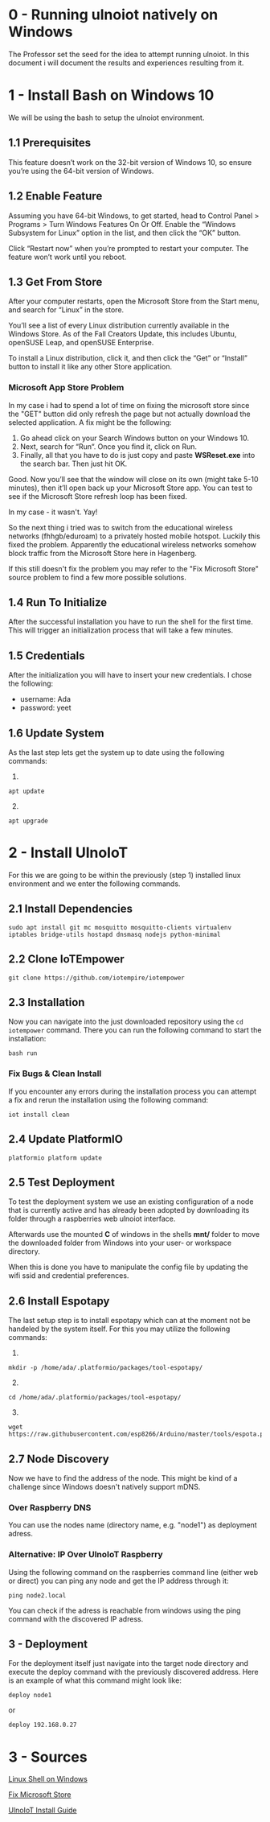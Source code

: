 # 0 - Running ulnoiot natively on Windows
The Professor set the seed for the idea to attempt running ulnoiot. In this document i will document the results and experiences resulting from it.

# 1 - Install Bash on Windows 10
We will be using the bash to setup the ulnoiot environment.

## 1.1 Prerequisites
This feature doesn’t work on the 32-bit version of Windows 10, so ensure you’re using the 64-bit version of Windows.

## 1.2 Enable Feature
Assuming you have 64-bit Windows, to get started, head to Control Panel > Programs > Turn Windows Features On Or Off. Enable the “Windows Subsystem for Linux” option in the list, and then click the “OK” button.

Click “Restart now” when you’re prompted to restart your computer. The feature won’t work until you reboot.

## 1.3 Get From Store
After your computer restarts, open the Microsoft Store from the Start menu, and search for “Linux” in the store.

You’ll see a list of every Linux distribution currently available in the Windows Store. As of the Fall Creators Update, this includes Ubuntu, openSUSE Leap, and openSUSE Enterprise.

To install a Linux distribution, click it, and then click the “Get” or “Install” button to install it like any other Store application.

### Microsoft App Store Problem
In my case i had to spend a lot of time on fixing the microsoft store since the "GET" button did only refresh the page but not actually download the selected application. A fix might be the following:

1. Go ahead click on your Search Windows button on your Windows 10.
2. Next, search for “Run“. Once you find it, click on Run.
3. Finally, all that you have to do is just copy and paste **WSReset.exe** into the search bar. Then just hit OK.

Good. Now you’ll see that the window will close on its own (might take 5-10 minutes), then it’ll open back up your Microsoft Store app. You can test to see if the Microsoft Store refresh loop has been fixed.

In my case - it wasn't. Yay!

So the next thing i tried was to switch from the educational wireless networks (fhhgb/eduroam) to a privately hosted mobile hotspot. Luckily this fixed the problem. Apparently the educational wireless networks somehow block traffic from the Microsoft Store here in Hagenberg.

If this still doesn't fix the problem you may refer to the "Fix Microsoft Store" source problem to find a few more possible solutions.

## 1.4 Run To Initialize
After the successful installation you have to run the shell for the first time. This will trigger an initialization process that will take a few minutes.

## 1.5 Credentials
After the initialization you will have to insert your new credentials. I chose the following:

 - username: Ada
 - password: yeet

## 1.6 Update System
As the last step lets get the system up to date using the following commands:

1. 
```
apt update
```

2. 
```
apt upgrade
```

# 2 - Install UlnoIoT
For this we are going to be within the previously (step 1) installed linux environment and we enter the following commands.

## 2.1 Install Dependencies
```
sudo apt install git mc mosquitto mosquitto-clients virtualenv iptables bridge-utils hostapd dnsmasq nodejs python-minimal
```

## 2.2 Clone IoTEmpower
```
git clone https://github.com/iotempire/iotempower
```

## 2.3 Installation
Now you can navigate into the just downloaded repository using the ```cd iotempower``` command. There you can run the following command to start the installation:

```
bash run
```

### Fix Bugs & Clean Install
If you encounter any errors during the installation process you can attempt a fix and rerun the installation using the following command:

```
iot install clean
```

## 2.4 Update PlatformIO
```
platformio platform update
```

## 2.5 Test Deployment
To test the deployment system we use an existing configuration of a node that is currently active and has already been adopted by downloading its folder through a raspberries web  ulnoiot interface.

Afterwards use the mounted **C** of windows in the shells **mnt/** folder to move the downloaded folder from Windows into your user- or workspace directory.

When this is done you have to manipulate the config file by updating the wifi ssid and credential preferences.

## 2.6 Install Espotapy
The last setup step is to install espotapy which can at the moment not be handeled by the system itself. For this you may utilize the following commands:

1.
```
mkdir -p /home/ada/.platformio/packages/tool-espotapy/
```

2.
```
cd /home/ada/.platformio/packages/tool-espotapy/
```

3.
```
wget https://raw.githubusercontent.com/esp8266/Arduino/master/tools/espota.py
```

## 2.7 Node Discovery
Now we have to find the address of the node. This might be kind of a challenge since Windows doesn't natively support mDNS.

### Over Raspberry DNS
You can use the nodes name (directory name, e.g. "node1") as deployment adress.

### Alternative: IP Over UlnoIoT Raspberry
Using the following command on the raspberries command line (either web or direct) you can ping any node and get the IP address through it:

```
ping node2.local
```

You can check if the adress is reachable from windows using the ping command with the discovered IP adress.

## 3 - Deployment
For the deployment itself just navigate into the target node directory and execute the deploy command with the previously discovered address. Here is an example of what this command might look like:

```
deploy node1
```

or

```
deploy 192.168.0.27
```


# 3 - Sources
[Linux Shell on Windows](https://www.howtogeek.com/249966/how-to-install-and-use-the-linux-bash-shell-on-windows-10/)

[Fix Microsoft Store](https://www.saintlad.com/fix-microsoft-store-refresh-loop-on-windows-10/)

[UlnoIoT Install Guide](https://github.com/iotempire/iotempower/blob/master/doc/installation.rst)
